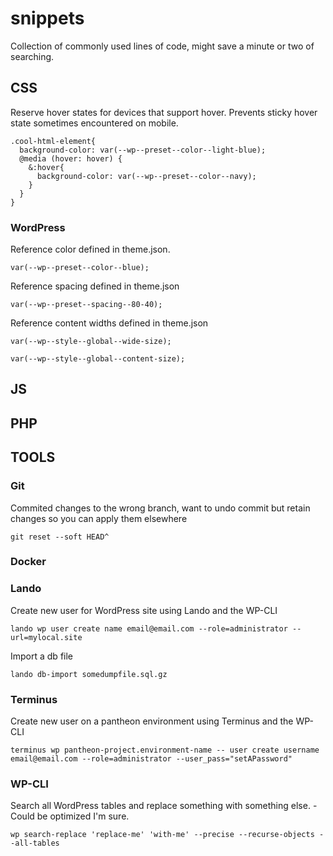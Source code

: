 # snippets
Collection of commonly used lines of code, might save a minute or two of searching.

## CSS

Reserve hover states for devices that support hover. 
Prevents sticky hover state sometimes encountered on mobile.

```
.cool-html-element{
  background-color: var(--wp--preset--color--light-blue);
  @media (hover: hover) {
    &:hover{ 
      background-color: var(--wp--preset--color--navy);
    }
  }
}
```

### WordPress

Reference color defined in theme.json.
```
var(--wp--preset--color--blue);
```

Reference spacing defined in theme.json
```
var(--wp--preset--spacing--80-40);
```

Reference content widths defined in theme.json
```
var(--wp--style--global--wide-size);
```
```
var(--wp--style--global--content-size);
```

## JS

## PHP

## TOOLS

### Git

Commited changes to the wrong branch, want to undo commit but retain changes so you can apply them elsewhere

```
git reset --soft HEAD^
```

### Docker
### Lando

Create new user for WordPress site using Lando and the WP-CLI

```
lando wp user create name email@email.com --role=administrator --url=mylocal.site
```

Import a db file 

```
lando db-import somedumpfile.sql.gz
```

### Terminus

Create new user on a pantheon environment using Terminus and the WP-CLI

```
terminus wp pantheon-project.environment-name -- user create username email@email.com --role=administrator --user_pass="setAPassword"
```

### WP-CLI

Search all WordPress tables and replace something with something else. - Could be optimized I'm sure.
```
wp search-replace 'replace-me' 'with-me' --precise --recurse-objects --all-tables
```
